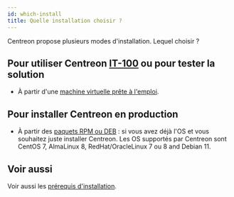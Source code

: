 ```yaml
---
id: which-install
title: Quelle installation choisir ?
---
```


Centreon propose plusieurs modes d'installation. Lequel choisir ?

## Pour utiliser Centreon [IT-100](it100.md) ou pour tester la solution

- À partir d'une [machine virtuelle prête à l'emploi](../installation/installation-of-a-central-server/using-virtual-machines.md).

## Pour installer Centreon en production

- À partir des [paquets RPM ou DEB](../installation/installation-of-a-central-server/using-packages.md) : si vous avez déjà
  l'OS et vous souhaitez juste installer Centreon. Les OS supportés par Centreon sont CentOS 7, AlmaLinux 8, RedHat/OracleLinux 7 ou 8 and Debian 11.

## Voir aussi

Voir aussi les [prérequis d'installation](../installation/prerequisites.md).